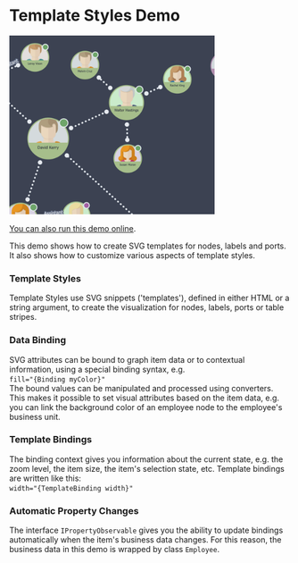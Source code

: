 # Template Styles Demo

<img src="../../resources/image/templatestyles.png" alt="demo-thumbnail" height="320"/>

[You can also run this demo online](https://live.yworks.com/demos/style/templatestyles/index.html).

This demo shows how to create SVG templates for nodes, labels and ports. It also shows how to customize various aspects of template styles.

### Template Styles

Template Styles use SVG snippets ('templates'), defined in either HTML or a string argument, to create the visualization for nodes, labels, ports or table stripes.

### Data Binding

SVG attributes can be bound to graph item data or to contextual information, using a special binding syntax, e.g.  
`fill="{Binding myColor}"`  
The bound values can be manipulated and processed using converters. This makes it possible to set visual attributes based on the item data, e.g. you can link the background color of an employee node to the employee's business unit.

### Template Bindings

The binding context gives you information about the current state, e.g. the zoom level, the item size, the item's selection state, etc. Template bindings are written like this:  
`width="{TemplateBinding width}"`

### Automatic Property Changes

The interface `IPropertyObservable` gives you the ability to update bindings automatically when the item's business data changes. For this reason, the business data in this demo is wrapped by class `Employee`.
